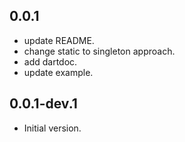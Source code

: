 ## 0.0.1

- update README.
- change static to singleton approach.
- add dartdoc.
- update example.

## 0.0.1-dev.1

- Initial version.
